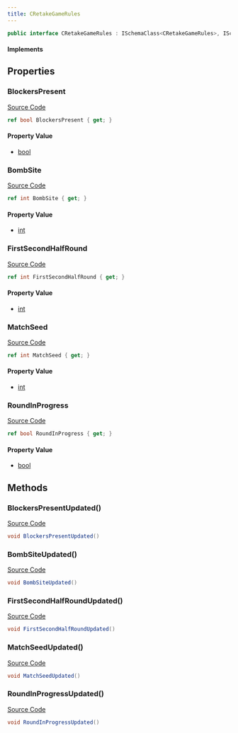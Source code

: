 ```yaml
---
title: CRetakeGameRules
---
```


```csharp
public interface CRetakeGameRules : ISchemaClass<CRetakeGameRules>, ISchemaField, ISchemaClass, INativeHandle
```

#### Implements

## Properties

### BlockersPresent

[Source Code](https://github.com/swiftly-solution/swiftlys2/blob/beta/managed/src/SwiftlyS2.Generated/Schemas/Interfaces/CRetakeGameRules.cs#L18)

```csharp
ref bool BlockersPresent { get; }
```

#### Property Value

- [bool](https://learn.microsoft.com/dotnet/api/system.boolean)

### BombSite

[Source Code](https://github.com/swiftly-solution/swiftlys2/blob/beta/managed/src/SwiftlyS2.Generated/Schemas/Interfaces/CRetakeGameRules.cs#L24)

```csharp
ref int BombSite { get; }
```

#### Property Value

- [int](https://learn.microsoft.com/dotnet/api/system.int32)

### FirstSecondHalfRound

[Source Code](https://github.com/swiftly-solution/swiftlys2/blob/beta/managed/src/SwiftlyS2.Generated/Schemas/Interfaces/CRetakeGameRules.cs#L22)

```csharp
ref int FirstSecondHalfRound { get; }
```

#### Property Value

- [int](https://learn.microsoft.com/dotnet/api/system.int32)

### MatchSeed

[Source Code](https://github.com/swiftly-solution/swiftlys2/blob/beta/managed/src/SwiftlyS2.Generated/Schemas/Interfaces/CRetakeGameRules.cs#L16)

```csharp
ref int MatchSeed { get; }
```

#### Property Value

- [int](https://learn.microsoft.com/dotnet/api/system.int32)

### RoundInProgress

[Source Code](https://github.com/swiftly-solution/swiftlys2/blob/beta/managed/src/SwiftlyS2.Generated/Schemas/Interfaces/CRetakeGameRules.cs#L20)

```csharp
ref bool RoundInProgress { get; }
```

#### Property Value

- [bool](https://learn.microsoft.com/dotnet/api/system.boolean)

## Methods

### BlockersPresentUpdated()

[Source Code](https://github.com/swiftly-solution/swiftlys2/blob/beta/managed/src/SwiftlyS2.Generated/Schemas/Interfaces/CRetakeGameRules.cs#L27)

```csharp
void BlockersPresentUpdated()
```

### BombSiteUpdated()

[Source Code](https://github.com/swiftly-solution/swiftlys2/blob/beta/managed/src/SwiftlyS2.Generated/Schemas/Interfaces/CRetakeGameRules.cs#L30)

```csharp
void BombSiteUpdated()
```

### FirstSecondHalfRoundUpdated()

[Source Code](https://github.com/swiftly-solution/swiftlys2/blob/beta/managed/src/SwiftlyS2.Generated/Schemas/Interfaces/CRetakeGameRules.cs#L29)

```csharp
void FirstSecondHalfRoundUpdated()
```

### MatchSeedUpdated()

[Source Code](https://github.com/swiftly-solution/swiftlys2/blob/beta/managed/src/SwiftlyS2.Generated/Schemas/Interfaces/CRetakeGameRules.cs#L26)

```csharp
void MatchSeedUpdated()
```

### RoundInProgressUpdated()

[Source Code](https://github.com/swiftly-solution/swiftlys2/blob/beta/managed/src/SwiftlyS2.Generated/Schemas/Interfaces/CRetakeGameRules.cs#L28)

```csharp
void RoundInProgressUpdated()
```

